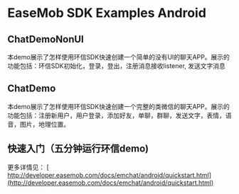 # EaseMob SDK Examples Android ##



## ChatDemoNonUI ##
本demo展示了怎样使用环信SDK快速创建一个简单的没有UI的聊天APP。展示的功能包括：环信SDK初始化，登录，登出，注册消息接收listener, 发送文字消息

## ChatDemo ##
本demo展示了怎样使用环信SDK快速创建一个完整的类微信的聊天APP。展示的功能包括：注册新用户，用户登录，添加好友，单聊，群聊，发送文字，表情，语音，图片，地理位置。

## 快速入门（五分钟运行环信demo) ##
更多详情见：
[ http://developer.easemob.com/docs/emchat/android/quickstart.html](http://developer.easemob.com/docs/emchat/android/quickstart.html)